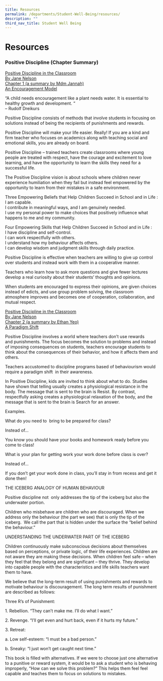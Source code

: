 ```yaml
---
title: Resources
permalink: /departments/Student-Well-Being/resources/
description: ""
third_nav_title: Student Well Being
---
```

# Resources

### Positive Discipline (Chapter Summary)


<u>Positive Discipline in the Classroom<br>By Jane Nelson<br>Chapter 1 (a summary by Mdm Jannah)<br>An Encouragement Model</u>

“A child needs encouragement like a plant needs water. It is essential to healthy growth and development. “   
– Rudolf Dreikurs

Positive Discipline consists of methods that involve students in focusing on solutions instead of being the recipients of punishments and rewards. 

Positive Discipline will make your life easier. Really! If you are a kind and firm teacher who focuses on academics along with teaching social and emotional skills, you are already on board. 

Positive Discipline – trained teachers create classrooms where young people are treated with respect, have the courage and excitement to love learning, and have the opportunity to learn the skills they need for a successful life.

The Positive Discipline vision is about schools where children never experience humiliation when they fail but instead feel empowered by the opportunity to learn from their mistakes in a safe environment.

Three Empowering Beliefs that Help Children Succeed in School and in Life :   
I am capable.   
I contribute in meaningful ways, and I am genuinely needed.   
I use my personal power to make choices that positively influence what happens to me and my community.

Four Empowering Skills that Help Children Succeed in School and in Life :   
I have discipline and self-control.   
I can work respectfully with others.   
I understand how my behaviour affects others.   
I can develop wisdom and judgment skills through daily practice.

Positive Discipline is effective when teachers are willing to give up control over students and instead work with them in a cooperative manner. 

Teachers who learn how to ask more questions and give fewer lectures develop a real curiosity about their students’ thoughts and opinions.

When students are encouraged to express their opinions, are given choices instead of edicts, and use group problem solving, the classroom atmosphere improves and becomes one of cooperation, collaboration, and mutual respect.

<u>Positive Discipline in the Classroom<br>By Jane Nelson<br>Chapter 2 (a summary by Ethan Yeo)<br>A Paradigm Shift</u>

  

Positive Discipline involves a world where teachers don’t use rewards and punishments. The focus becomes the solution to problems and instead of imposing consequences on students, teachers encourage students to think about the consequences of their behavior, and how it affects them and others.

Teachers accustomed to discipline programs based of behaviourism would require a paradigm shift  in their awareness.

In Positive Discipline, kids are invited to think about what to do. Studies have shown that telling usually creates a physiological resistance in the body. The message that is sent to the brain is Resist. By contrast, respectfully asking creates a physiological relaxation of the body, and the message that is sent to the brain is Search for an answer.

  

Examples.

What do you need to  bring to be prepared for class?

Instead of…

You know you should have your books and homework ready before you come to class!

  

What is your plan for getting work your work done before class is over?

Instead of… 

If you don’t get your work done in class, you’ll stay in from recess and get it done then!

  

THE ICEBERG ANALOGY OF HUMAN BEHAVIOUR

Positive discipline not  only addresses the tip of the iceberg but also the underwater portion.

Children who misbehave are children who are discouraged. When we address only the behaviour (the part we see) that is only the tip of the iceberg.  We call the part that is hidden under the surface the “belief behind the behaviour.”

  

UNDERSTANDING THE UNDERWATER PART OF THE ICEBERG

Children continuously make subconscious decisions about themselves based on perceptions, or private logic, of their life experiences. Children are not aware they are making these decisions. When children feel safe – when they feel that they belong and are significant – they thrive. They develop into capable people with the characteristics and life skills teachers want them to have.

We believe that the long-term result of using punishments and rewards to motivate behaviour is discouragement. The long term results of punishment are described as follows:

  

Three R’s of Punishment:

1\. Rebellion. “They can’t make me. I’ll do what I want.”

2\. Revenge. “I’ll get even and hurt back, even if it hurts my future.”

3\. Retreat:

a. Low self-esteem: “I must be a bad person.”

b. Sneaky: “I just won’t get caught next time.”


This book is filled with alternatives. If we were to choose just one alternative to a punitive or reward system, it would be to ask a student who is behaving improperly, “How can we solve this problem?” This helps them feel feel capable and teaches them to focus on solutions to mistakes.